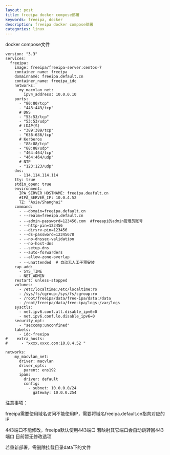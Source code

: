 ```yaml
---
layout: post
title: freeipa docker compose部署
keywords: freeipa, docker
description: freeipa docker compose部署
categories: linux
---
```

docker compose文件

    version: "3.3"
    services:
      freeipa:
        image: freeipa/freeipa-server:centos-7
        container_name: freeipa
        domainname: freeipa.default.cn
        container_name: freeipa_idc
        networks:
          my_macvlan_net:
            ipv4_address: 10.0.0.10
        ports:
          - "80:80/tcp"
          - "443:443/tcp"
          # DNS
          - "53:53/tcp"
          - "53:53/udp"
          # LDAP(S)
          - "389:389/tcp"
          - "636:636/tcp"
          # Kerberos
          - "88:88/tcp"
          - "88:88/udp"
          - "464:464/tcp"
          - "464:464/udp"
          # NTP
          - "123:123/udp"
        dns:
          - 114.114.114.114
        tty: true
        stdin_open: true
        environment:
          IPA_SERVER_HOSTNAME: freeipa.deafult.cn
          #IPA_SERVER_IP: 10.0.4.52
          TZ: "Asia/Shanghai"
        command:
          - --domain=freeipa.default.cn
          - --realm=freeipa.default.cn
          - --admin-password=123456.com  #freeapi的admin管理员账号
          - --http-pin=123456
          - --dirsrv-pin=123456
          - --ds-password=12345678
          - --no-dnssec-validation
          - --no-host-dns
          - --setup-dns
          - --auto-forwarders
          - --allow-zone-overlap
          - --unattended  # 自动无人工干预安装
        cap_add:
          - SYS_TIME
          - NET_ADMIN
        restart: unless-stopped
        volumes:
          - /etc/localtime:/etc/localtime:ro
          - /sys/fs/cgroup:/sys/fs/cgroup:ro
          - /root/freeipa/data/free-ipa/data:/data
          - /root/freeipa/data/free-ipa/logs:/var/logs
        sysctls:
          - net.ipv6.conf.all.disable_ipv6=0
          - net.ipv6.conf.lo.disable_ipv6=0
        security_opt:
          - "seccomp:unconfined"
        labels:
          - idc-freeipa
    #    extra_hosts:
    #      - "xxxx.xxxx.com:10.0.4.52 "

    networks:
        my_macvlan_net:
          driver: macvlan
          driver_opts:
            parent: ens192
          ipam:
            driver: default
            config:
              - subnet: 10.0.0.0/24
                gateway: 10.0.0.254


注意事项：

freeipa需要使用域名访问不能使用IP，需要将域名freeipa.default.cn指向对应的IP

443端口不能修改，freeipa默认使用443端口 若映射其它端口会自动跳转回443端口 目前暂无修改选项

若重新部署，需删除挂载目录data下的文件
    
